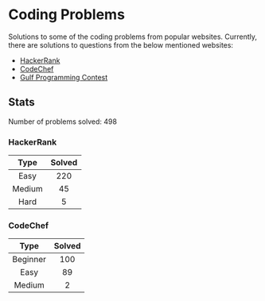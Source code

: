 # Coding Problems

Solutions to some of the coding problems from popular websites. Currently, there are solutions to questions from the below mentioned websites:
* [HackerRank](HackerRank "HackerRank")
* [CodeChef](CodeChef "CodeChef")
* [Gulf Programming Contest](Gulf%20Programming%20Contest "GPC")

## Stats

Number of problems solved: 498

### HackerRank

|Type|Solved|
|:---:|:---:|
|Easy|220|
|Medium|45|
|Hard|5|

### CodeChef

|Type|Solved|
|:---:|:---:|
|Beginner|100|
|Easy|89|
|Medium|2|